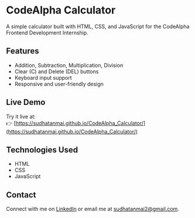 # CodeAlpha Calculator

A simple calculator built with HTML, CSS, and JavaScript for the CodeAlpha Frontend Development Internship.

## Features

- Addition, Subtraction, Multiplication, Division
- Clear (C) and Delete (DEL) buttons
- Keyboard input support
- Responsive and user-friendly design

## Live Demo

Try it live at:  
👉 [https://sudhatanmai.github.io/CodeAlpha_Calculator/](https://sudhatanmai.github.io/CodeAlpha_Calculator/)

## Technologies Used

- HTML
- CSS
- JavaScript

## Contact

Connect with me on [LinkedIn](https://www.linkedin.com/in/sudhatanmai1356) or email me at [sudhatanmai2@gmail.com](mailto:sudhatanmai2@gmail.com).
